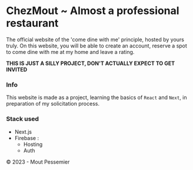 # ChezMout ~ Almost a professional restaurant
The official website of the 'come dine with me' principle, hosted by yours truly.
On this website, you will be able to create an account, reserve a spot to come dine with me at my home and leave a rating.

**THIS IS JUST A SILLY PROJECT, DON'T ACTUALLY EXPECT TO GET INVITED**

### Info
This website is made as a project, learning the basics of `React` and `Next`, in preparation of my solicitation process.

### Stack used
- Next.js
- Firebase :
	- Hosting
	- Auth

&copy; 2023 - Mout Pessemier
